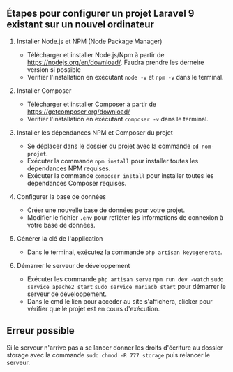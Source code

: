 ## Étapes pour configurer un projet Laravel 9 existant sur un nouvel ordinateur

1. Installer Node.js et NPM (Node Package Manager)
   - Télécharger et installer Node.js/Npm à partir de https://nodejs.org/en/download/. Faudra prendre les derneire version si possible
   - Vérifier l'installation en exécutant `node -v` et `npm -v` dans le terminal.

2. Installer Composer
   - Télécharger et installer Composer à partir de https://getcomposer.org/download/
   - Vérifier l'installation en exécutant `composer -v` dans le terminal.

3. Installer les dépendances NPM et Composer du projet
   - Se déplacer dans le dossier du projet avec la commande `cd nom-projet`.
   - Exécuter la commande `npm install` pour installer toutes les dépendances NPM requises.
   - Exécuter la commande `composer install` pour installer toutes les dépendances Composer requises.

4. Configurer la base de données
   - Créer une nouvelle base de données pour votre projet.
   - Modifier le fichier `.env` pour refléter les informations de connexion à votre base de données.

5. Générer la clé de l'application
   - Dans le terminal, exécutez la commande `php artisan key:generate`.

6. Démarrer le serveur de développement
   - Exécuter les commande 
   `php artisan serve`
   `npm run dev -watch`
   `sudo service apache2 start`
   `sudo service mariadb start`
    pour démarrer le serveur de développement.
   - Dans le cmd le lien pour acceder au site s'affichera, clicker pour vérifier que le projet est en cours d'exécution.

## Erreur possible
Si le serveur n'arrive pas a se lancer donner les droits d'écriture au dossier storage avec la commande `sudo chmod -R 777 storage` puis relancer le serveur.
